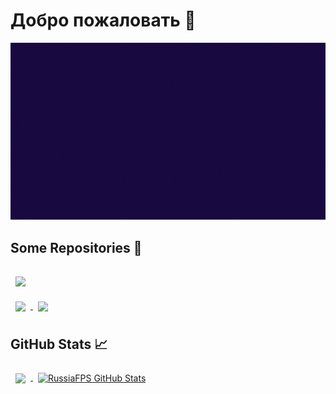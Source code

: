 # Добро пожаловать 👋
[![GitHub Banner](./intro.gif)](https://github.com/RussiaFPS)



## Some Repositories 📌
<a href="hhttps://github.com/RussiaFPS/e-manager">
  <img align="center" style="margin:1rem 0.5rem" src="https://github-readme-stats.vercel.app/api/pin/?username=RussiaFPS&repo=e-manager&bg_color=30,0ff1ce,904e95&title_color=fff&text_color=fff" />
</a>

<br>

<a href="https://github.com/RussiaFPS/Fallout-Terminal-Game">
  <img align="center" style="margin:0.5rem" src="https://github-readme-stats.vercel.app/api/pin/?username=RussiaFPS&repo=Fallout-Terminal-Game&bg_color=30,0ff1ce,904e95&title_color=fff&text_color=fff" />
</a>

<a href="https://github.com/RussiaFPS/tourist">
  <img align="center" style="margin:0.5rem" src="https://github-readme-stats.vercel.app/api/pin/?username=RussiaFPS&repo=tourist&bg_color=30,0ff1ce,904e95&title_color=fff&text_color=fff" />
</a>


## GitHub Stats 📈 
<a href="https://github.com/RussiaFPS">
  <img align="center" style="margin:0.5rem" src="https://github-readme-stats.vercel.app/api/top-langs/?username=RussiaFPS&bg_color=30,0ff1ce,904e95&title_color=fff&text_color=fff" />
</a>

<a href="https://github.com/RussiaFPS">
  <img align="center" style="margin:0.5rem" src="https://github-readme-stats.vercel.app/api?username=RussiaFPS&bg_color=30,0ff1ce,904e95&title_color=fff&text_color=fff" alt="RussiaFPS GitHub Stats" />
</a>


